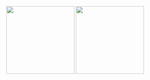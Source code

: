 <div>
 <a href="https://github.com/leodeymison"></a>
      <img height="180em" src="https://github-readme-stats.vercel.app/api?username=lauriciodev&show_icons=true&theme=cobalt&include_all_commits=true&count_private=true"/>
      <img height="180em"  src="https://github-readme-stats.vercel.app/api/top-langs/?username=lauriciodev&layout=compact&langs_count=7&theme=cobalt"/>
 </div>
